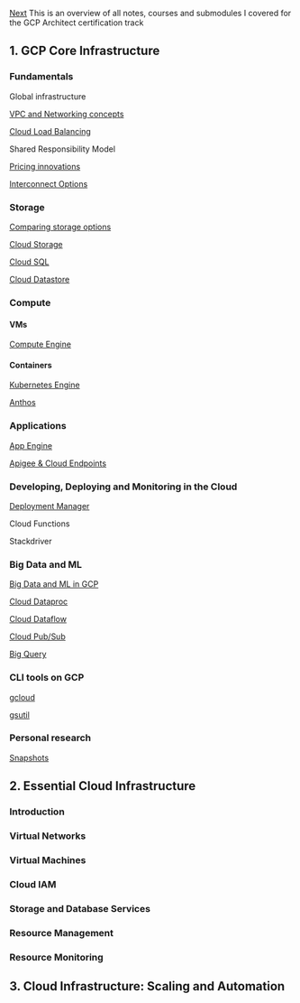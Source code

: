 [Next](https://github.com/paulowe/gcp/blob/main/gcp-core-infrastructure/vpc-networks.md)
This is an overview of all notes, courses and submodules I covered for the GCP Architect certification track
## 1. GCP Core Infrastructure                                                                                                                                           
### Fundamentals
Global infrastructure

[VPC and Networking concepts](https://github.com/paulowe/gcp/blob/main/gcp-core-infrastructure/vpc-networks.md)

[Cloud Load Balancing](https://github.com/paulowe/gcp/blob/main/gcp-core-infrastructure/cloud-load-balancer.md)

Shared Responsibility Model

[Pricing innovations](https://github.com/paulowe/gcp/blob/main/gcp-core-infrastructure/pricing.md)

[Interconnect Options](https://github.com/paulowe/gcp/blob/main/gcp-core-infrastructure/interconnect-options.md)
### Storage
[Comparing storage options](https://github.com/paulowe/gcp/blob/main/gcp-core-infrastructure/comparing-storage-options.md) 

[Cloud Storage](https://github.com/paulowe/gcp/blob/main/gcp-core-infrastructure/storage.md)

[Cloud SQL](https://github.com/paulowe/gcp/blob/main/gcp-core-infrastructure/cloud-sql.md)

[Cloud Datastore](https://github.com/paulowe/gcp/blob/main/gcp-core-infrastructure/cloud-datastore.md)
### Compute

#### VMs
[Compute Engine](https://github.com/paulowe/gcp/blob/main/gcp-core-infrastructure/compute-engine.md)
#### Containers
[Kubernetes Engine](https://github.com/paulowe/gcp/blob/main/gcp-core-infrastructure/kubernetes-engine.md)

[Anthos](https://github.com/paulowe/gcp/blob/main/gcp-core-infrastructure/anthos.md)  
### Applications
[App Engine](https://github.com/paulowe/gcp/blob/main/gcp-core-infrastructure/app-engine.md)

[Apigee & Cloud Endpoints](https://github.com/paulowe/gcp/blob/main/gcp-core-infrastructure/apigee_cloud-endpoints.md)

### Developing, Deploying and Monitoring in the Cloud
[Deployment Manager](https://github.com/paulowe/gcp/blob/main/gcp-core-infrastructure/deployment-manager.md)

Cloud Functions

Stackdriver

### Big Data and ML
[Big Data and ML in GCP](https://github.com/paulowe/gcp/blob/main/gcp-core-infrastructure/big_data_ml.md)

[Cloud Dataproc](https://github.com/paulowe/gcp/blob/main/gcp-core-infrastructure/dataproc.md)

[Cloud Dataflow](https://github.com/paulowe/gcp/blob/main/gcp-core-infrastructure/dataflow.md)

[Cloud Pub/Sub](https://github.com/paulowe/gcp/blob/main/gcp-core-infrastructure/cloud-pubsub.md)

[Big Query](https://github.com/paulowe/gcp/blob/main/gcp-core-infrastructure/bigquery.md)

### CLI tools on GCP 
[gcloud](https://github.com/paulowe/gcp/blob/main/gcp-core-infrastructure/gcloud.md)

[gsutil](https://github.com/paulowe/gcp/blob/main/gcp-core-infrastructure/gsutil.md)

### Personal research
[Snapshots](https://github.com/paulowe/gcp/blob/main/gcp-core-infrastructure/snapshots.md)

## 2. Essential Cloud Infrastructure
### Introduction 

### Virtual Networks

### Virtual Machines

### Cloud IAM

### Storage and Database Services

### Resource Management

### Resource Monitoring

## 3. Cloud Infrastructure: Scaling and Automation
